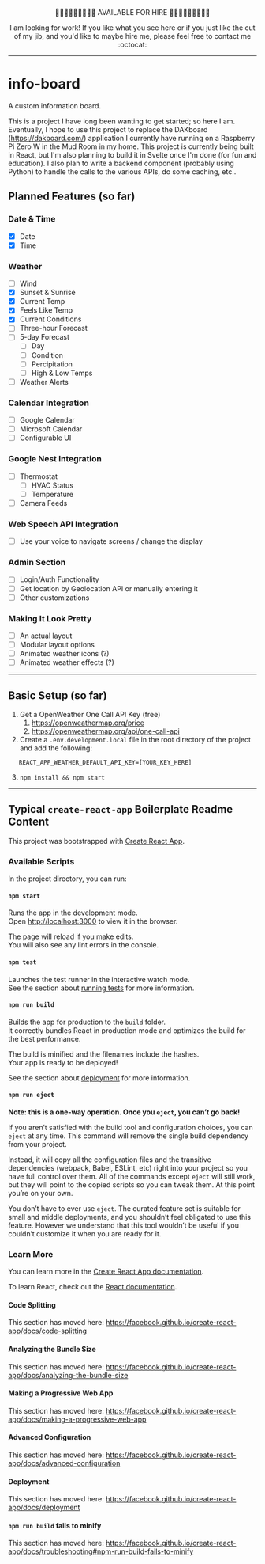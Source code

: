 <div align="center">👨🏼‍💻👨🏼‍💻👨🏼‍💻 AVAILABLE FOR HIRE 👨🏼‍💻👨🏼‍💻👨🏼‍💻</div>
<p align="center">I am looking for work! If you like what you see here or if you just like the cut of my jib, and you'd like to maybe hire me, please feel free to contact me :octocat:</p>

---

# info-board

A custom information board.

This is a project I have long been wanting to get started; so here I am. Eventually, I hope to use this project to replace the DAKboard (https://dakboard.com/) application I currently have running on a Raspberry Pi Zero W in the Mud Room in my home. This project is currently being built in React, but I'm also planning to build it in Svelte once I'm done (for fun and education). I also plan to write a backend component (probably using Python) to handle the calls to the various APIs, do some caching, etc..

## Planned Features (so far)

### Date & Time

- [x] Date
- [x] Time

### Weather

- [ ] Wind
- [x] Sunset & Sunrise
- [x] Current Temp
- [x] Feels Like Temp
- [x] Current Conditions
- [ ] Three-hour Forecast
- [ ] 5-day Forecast
  - [ ] Day
  - [ ] Condition
  - [ ] Percipitation
  - [ ] High & Low Temps
- [ ] Weather Alerts

### Calendar Integration

- [ ] Google Calendar
- [ ] Microsoft Calendar
- [ ] Configurable UI

### Google Nest Integration

- [ ] Thermostat
  - [ ] HVAC Status
  - [ ] Temperature
- [ ] Camera Feeds

### Web Speech API Integration

- [ ] Use your voice to navigate screens / change the display

### Admin Section

- [ ] Login/Auth Functionality
- [ ] Get location by Geolocation API or manually entering it
- [ ] Other customizations

### Making It Look Pretty

- [ ] An actual layout
- [ ] Modular layout options
- [ ] Animated weather icons (?)
- [ ] Animated weather effects (?)

---

## Basic Setup (so far)

1. Get a OpenWeather One Call API Key (free)
   1. https://openweathermap.org/price
   2. https://openweathermap.org/api/one-call-api
2. Create a `.env.development.local` file in the root directory of the project and add the following:

```
   REACT_APP_WEATHER_DEFAULT_API_KEY=[YOUR_KEY_HERE]
```

3. `npm install && npm start`

---

## Typical `create-react-app` Boilerplate Readme Content

This project was bootstrapped with [Create React App](https://github.com/facebook/create-react-app).

### Available Scripts

In the project directory, you can run:

#### `npm start`

Runs the app in the development mode.<br /> Open [http://localhost:3000](http://localhost:3000) to view it in the browser.

The page will reload if you make edits.<br /> You will also see any lint errors in the console.

#### `npm test`

Launches the test runner in the interactive watch mode.<br /> See the section about [running tests](https://facebook.github.io/create-react-app/docs/running-tests) for more information.

#### `npm run build`

Builds the app for production to the `build` folder.<br /> It correctly bundles React in production mode and optimizes the build for the best performance.

The build is minified and the filenames include the hashes.<br /> Your app is ready to be deployed!

See the section about [deployment](https://facebook.github.io/create-react-app/docs/deployment) for more information.

#### `npm run eject`

**Note: this is a one-way operation. Once you `eject`, you can’t go back!**

If you aren’t satisfied with the build tool and configuration choices, you can `eject` at any time. This command will remove the single build dependency from your project.

Instead, it will copy all the configuration files and the transitive dependencies (webpack, Babel, ESLint, etc) right into your project so you have full control over them. All of the commands except `eject` will still work, but they will point to the copied scripts so you can tweak them. At this point you’re on your own.

You don’t have to ever use `eject`. The curated feature set is suitable for small and middle deployments, and you shouldn’t feel obligated to use this feature. However we understand that this tool wouldn’t be useful if you couldn’t customize it when you are ready for it.

### Learn More

You can learn more in the [Create React App documentation](https://facebook.github.io/create-react-app/docs/getting-started).

To learn React, check out the [React documentation](https://reactjs.org/).

#### Code Splitting

This section has moved here: https://facebook.github.io/create-react-app/docs/code-splitting

#### Analyzing the Bundle Size

This section has moved here: https://facebook.github.io/create-react-app/docs/analyzing-the-bundle-size

#### Making a Progressive Web App

This section has moved here: https://facebook.github.io/create-react-app/docs/making-a-progressive-web-app

#### Advanced Configuration

This section has moved here: https://facebook.github.io/create-react-app/docs/advanced-configuration

#### Deployment

This section has moved here: https://facebook.github.io/create-react-app/docs/deployment

#### `npm run build` fails to minify

This section has moved here: https://facebook.github.io/create-react-app/docs/troubleshooting#npm-run-build-fails-to-minify
